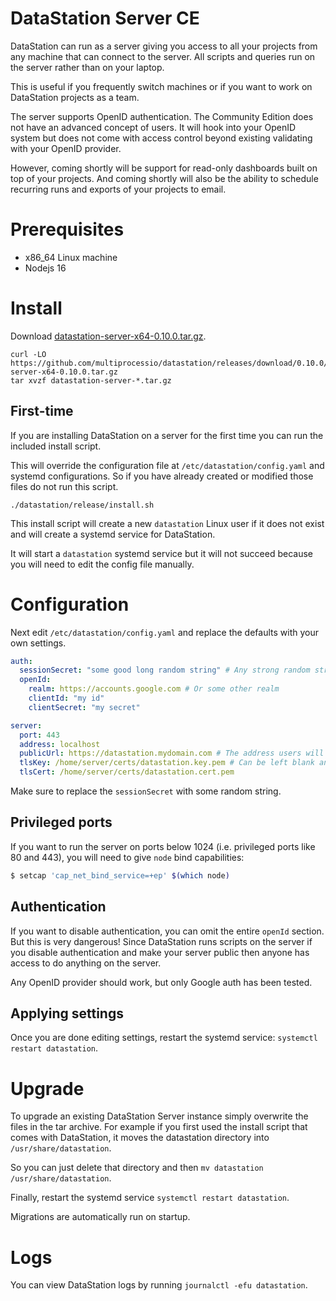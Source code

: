 # DataStation Server CE

DataStation can run as a server giving you access to all your projects
from any machine that can connect to the server. All scripts and
queries run on the server rather than on your laptop.

This is useful if you frequently switch machines or if you want to
work on DataStation projects as a team.

The server supports OpenID authentication. The Community Edition does
not have an advanced concept of users. It will hook into your OpenID
system but does not come with access control beyond existing
validating with your OpenID provider.

However, coming shortly will be support for read-only dashboards built
on top of your projects. And coming shortly will also be the ability
to schedule recurring runs and exports of your projects to email.

# Prerequisites

* x86_64 Linux machine
* Nodejs 16

# Install

Download [datastation-server-x64-0.10.0.tar.gz](https://github.com/multiprocessio/datastation/releases/download/0.10.0/datastation-server-x64-0.10.0.tar.gz).

```
curl -LO https://github.com/multiprocessio/datastation/releases/download/0.10.0/datastation-server-x64-0.10.0.tar.gz
tar xvzf datastation-server-*.tar.gz
```

## First-time

If you are installing DataStation on a server for the first time you
can run the included install script.

This will override the configuration file at
`/etc/datastation/config.yaml` and systemd configurations. So if you
have already created or modified those files do not run this script.

```
./datastation/release/install.sh
```

This install script will create a new `datastation` Linux user if it
does not exist and will create a systemd service for DataStation.

It will start a `datastation` systemd service but it will not succeed
because you will need to edit the config file manually.

# Configuration

Next edit `/etc/datastation/config.yaml` and replace the defaults with your own settings.

```yaml
auth:
  sessionSecret: "some good long random string" # Any strong random string for signing sessions
  openId:
    realm: https://accounts.google.com # Or some other realm
    clientId: "my id"
    clientSecret: "my secret"

server:
  port: 443
  address: localhost
  publicUrl: https://datastation.mydomain.com # The address users will enter into the browser to use the app
  tlsKey: /home/server/certs/datastation.key.pem # Can be left blank and set at the reverse-proxy level if desired
  tlsCert: /home/server/certs/datastation.cert.pem
```

Make sure to replace the `sessionSecret` with some random string.

## Privileged ports

If you want to run the server on ports below 1024 (i.e. privileged
ports like 80 and 443), you will need to give `node` bind
capabilities:

```bash
$ setcap 'cap_net_bind_service=+ep' $(which node)
```

## Authentication

If you want to disable authentication, you can omit the entire
`openId` section. But this is very dangerous! Since DataStation runs
scripts on the server if you disable authentication and make your
server public then anyone has access to do anything on the server.

Any OpenID provider should work, but only Google auth has been tested.

## Applying settings

Once you are done editing settings, restart the systemd service:
`systemctl restart datastation`.

# Upgrade

To upgrade an existing DataStation Server instance simply overwrite
the files in the tar archive. For example if you first used the
install script that comes with DataStation, it moves the datastation
directory into `/usr/share/datastation`.

So you can just delete that directory and then `mv datastation
/usr/share/datastation`.

Finally, restart the systemd service `systemctl restart datastation`.

Migrations are automatically run on startup.

# Logs

You can view DataStation logs by running `journalctl -efu
datastation`.
